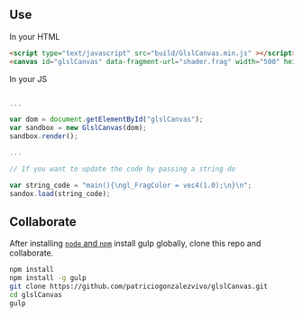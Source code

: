 ## Use

In your HTML

```html
<script type="text/javascript" src="build/GlslCanvas.min.js" ></script>
<canvas id="glslCanvas" data-fragment-url="shader.frag" width="500" height="500"></canvas>
```

In your JS

```javascript

...

var dom = document.getElementById("glslCanvas");
var sandbox = new GlslCanvas(dom);
sandbox.render();

...

// If you want to update the code by passing a string do

var string_code = "main(){\ngl_FragColor = vec4(1.0);\n}\n";
sandox.load(string_code);

```

## Collaborate 

After installing [```node``` and ```npm```](https://nodejs.org/download/) install gulp globally, clone this repo and collaborate.

```bash
npm install
npm install -g gulp
git clone https://github.com/patriciogonzalezvivo/glslCanvas.git
cd glslCanvas
gulp
```
